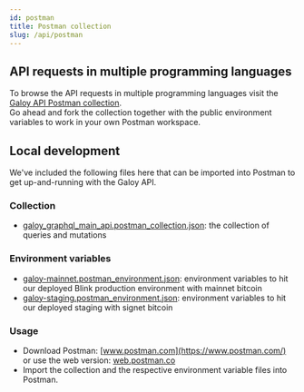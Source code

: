```yaml
---
id: postman
title: Postman collection
slug: /api/postman
---
```

## API requests in multiple programming languages

To browse the API requests in multiple programming languages visit the [Galoy API Postman collection](https://documenter.getpostman.com/view/29391384/2s9YCAQq3z#66c6973a-3e06-410b-b035-df2cb2e986bd). <br />
Go ahead and fork the collection together with the public environment variables to work in your own Postman workspace.

## Local development

We've included the following files here that can be imported into Postman to get up-and-running with the Galoy API.

### Collection

* [galoy_graphql_main_api.postman_collection.json](https://dev.galoy.io/galoy_graphql_main_api.postman_collection.json): the collection of queries and mutations

### Environment variables

* [galoy-mainnet.postman_environment.json](https://dev.galoy.io/galoy-mainnet.postman_environment.json): environment variables to hit our deployed Blink production environment with mainnet bitcoin
* [galoy-staging.postman_environment.json](https://dev.galoy.io/galoy-staging.postman_environment.json): environment variables to hit our deployed staging with signet bitcoin

### Usage

* Download Postman: [www.postman.com](https://www.postman.com/) or use the web version: [web.postman.co](https://web.postman.co/)
* Import the collection and the respective environment variable files into Postman.

